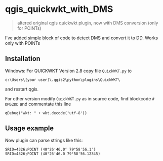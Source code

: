 # qgis_quickwkt_with_DMS
> altered original qgis quickwkt plugin, now with DMS conversion (only for POINTs)

I've added simple block of code to detect DMS and convert it to DD. Works only with POINTs

## Installation

Windows:
For QUICKWKT Version 2.8 copy file `QuickWKT.py` to
```
c:\Users\[your user]\.qgis2\python\plugins\QuickWKT\
```
and restart qgis.

For other version modify `QuickWKT.py` as in source code, find blockcode `# DMS2DD`
and commentate this line
```
qDebug("wkt: " + wkt.decode('utf-8'))
```

## Usage example

Now plugin can parse strings like this:
```
SRID=4326;POINT (40°26′46.0″ 79°58′56.1″)
SRID=4326;POINT (40°26'46.0 79°58'56.12345)
```